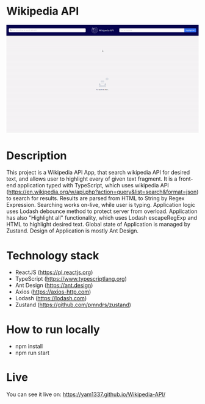 # Wikipedia API

<p align="center">
<img src="https://github.com/Yam1337/Wikipedia-API/blob/master/presentation-wikipedia-api.gif">
</p>

# Description

This project is a Wikipedia API App, that search wikipedia API for desired text, and allows user to highlight every of given text fragment.
It is a front-end application typed with TypeScript, which uses wikipedia API (https://en.wikipedia.org/w/api.php?action=query&list=search&format=json) to search for results. Results are parsed from HTML to String by Regex Expression. Searching works on-live, while user is typing. Application logic uses Lodash debounce method to protect server from overload. Application has also "Highlight all" functionality, which uses Lodash escapeRegExp and HTML <mark></mark> to highlight desired text. Global state of Application is managed by Zustand. Design of Application is mostly Ant Design.

# Technology stack
* ReactJS (https://pl.reactjs.org)
* TypeScript (https://www.typescriptlang.org)
* Ant Design (https://ant.design)
* Axios (https://axios-http.com)
* Lodash (https://lodash.com)
* Zustand (https://github.com/pmndrs/zustand)

# How to run locally

* npm install
* npm run start

# Live

You can see it live on:
https://yam1337.github.io/Wikipedia-API/

